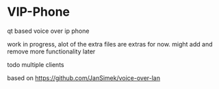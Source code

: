 # VIP-Phone
qt based voice over ip phone

work in progress, alot of the extra files are extras for now. might add and remove more functionality later

todo multiple clients

based on https://github.com/JanSimek/voice-over-lan

